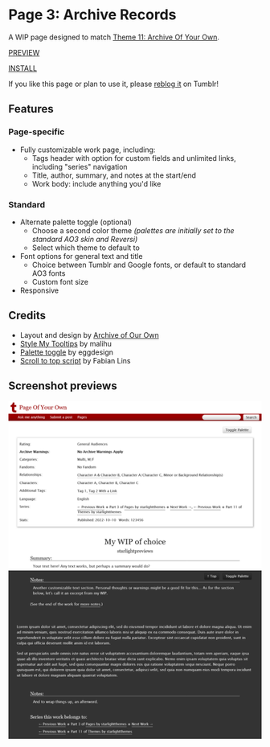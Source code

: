 # Page 3: Archive Records

A WIP page designed to match [Theme 11: Archive Of Your Own](https://wovenstarlight.github.io/tumblr-themes/theme11/).

[PREVIEW](https://starlightpreviews.tumblr.com/pg3)

[INSTALL](https://raw.githubusercontent.com/wovenstarlight/tumblr-themes/main/pages/page3/page3.html)

If you like this page or plan to use it, please [reblog it](https://starlightthemes.tumblr.com/pg3) on Tumblr!

## Features
### Page-specific
- Fully customizable work page, including:
	- Tags header with option for custom fields and unlimited links, including "series" navigation
	- Title, author, summary, and notes at the start/end
	- Work body: include anything you'd like

### Standard
- Alternate palette toggle (optional)
	- Choose a second color theme *(palettes are initially set to the standard AO3 skin and Reversi)*
	- Select which theme to default to
- Font options for general text and title
	- Choice between Tumblr and Google fonts, or default to standard AO3 fonts
	- Custom font size
- Responsive

## Credits
- Layout and design by [Archive of Our Own](https://archiveofourown.org)
- [Style My Tooltips](http://manos.malihu.gr/style-my-tooltips-jquery-plugin) by malihu
- [Palette toggle](https://eggdesign.tumblr.com/post/186889223257/day-night-mode-tutorial-after-featuring-a) by eggdesign
- [Scroll to top script](https://github.com/FabianLins/scrolltotop_arrow_jquery) by Fabian Lins

## Screenshot previews
![A Tumblr blog page styled to almost exactly resemble an Archive Of Our Own work page, complete with tags header, title and author, summary, and more. The blog title and avatar have replaced the AO3 logo and name on the top left of the page.](https://github.com/wovenstarlight/tumblr-themes/blob/main/pages/page3/page3_light.png?raw=true)
![The same page scrolled further down and swapped to Reversi colors, showing the work summary and starting notes, body, and ending notes, along with a list of the series it's supposedly a part of.](https://github.com/wovenstarlight/tumblr-themes/blob/main/pages/page3/page3_dark.png?raw=true)